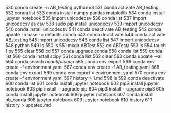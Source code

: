 
  530  conda create -n AB_testing python=3
  531  conda activate AB_testing
  532  conda list
  533  conda install numpy pandas matplotlib
  534  conda install jupyter notebook
  535  import unicodecsv
  536  conda list
  537  import unicodecsv as csv
  538  sudo pip install unicodecsv
  539  import unicodecsv
  540  conda install unicodecsv
  541  conda deactivate AB_testing
  542  conda update -n base -c defaults conda
  543  conda deactivate
  544  conda activate AB_testing
  545  import unicodecsv
  546  conda list
  547  import unicodecsv
  548  python
  549  ls
  550  ls
  551  mkdir ABTest
  552  cd ABTest/
  553  ls
  554  touch 1.py
  555  clear
  556  cd
  557  conda upgrade conda
  558  conda list
  559  conda list
  560  conda install scipy
  561  conda list
  562  clear
  563  conda update --all
  564  conda search *beautifulsoup*
  565  conda env export
  566  conda env create -f environment.yaml
  567  conda env create -f AB_testing.yaml
  568  conda env export
  569  conda env export > environment.yaml
  570  conda env create -f environment.yaml
    597  history > 1.md
  598  ls
  599  conda deactivate
  600  conda list
  601  conda install jupyter notebook
  602  pip3 install jupyter notebook
  603  pip install --upgrade pip
  604  pip3 install --upgrade pip3
  605  conda install jupyter notebook
  606  jupyter notebook
  607  conda install nb_conda
  608  jupyter notebook
  609  jupyter notebook
  610  history 
  611  history > updated.md
